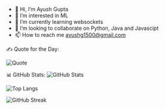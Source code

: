 - 👋 Hi, I’m Ayush Gupta
- 👀 I’m interested in ML
- 🌱 I’m currently learning websockets
- 💞️ I’m looking to collaborate on Python, Java and Javascipt
- 📫 How to reach me ayushg1500@gmail.com


✍️ Quote for the Day:

![Quote](https://quotes-github-readme.vercel.app/api?type=horizontal&theme=radical)

📊 GitHub Stats:
![GitHub Stats](https://github-readme-stats.vercel.app/api?username=godfather1509&theme=tokyonight&show_icons=true)

![Top Langs](https://github-readme-stats.vercel.app/api/top-langs/?username=godfather1509&layout=compact&theme=gotham)
  
![GitHub Streak](https://github-readme-streak-stats.herokuapp.com/?user=godfather1509&theme=gotham)

<!---
godfather1509/godfather1509 is a ✨ special ✨ repository because its `README.md` (this file) appears on your GitHub profile.
You can click the Preview link to take a look at your changes.
--->
